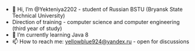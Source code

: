 - 👋 Hi, I’m @Yekteniya2202 - student of Russian BSTU (Bryansk State Technical University)
- Direction of training - computer science and computer engineering (third year of study)
- 🌱 I’m currently learning Java 8
- 📫 How to reach me: yellowblue924@yandex.ru - open for discussions 

<!---
Yekteniya2202/Yekteniya2202 is a ✨ special ✨ repository because its `README.md` (this file) appears on your GitHub profile.
You can click the Preview link to take a look at your changes.
--->
